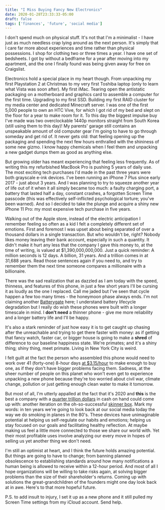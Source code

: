 ```yaml
---
title: "I Miss Buying Fancy New Electronics"
date: 2020-01-28T23:33:33-05:00
draft: false
tags: ['finances', 'future', 'social media']
---
```



I don't spend much on physical stuff. It's not that I'm a minimalist - I have just as much needless crap lying around as the next person. It's simply that I care far more about experiences and time rather than physical possessions. I shop for clothing two or three times a year. I have one set of bedsheets. I got by without a bedframe for a year after moving into my apartment, and the one I finally found was being given away for free on Craigslist. 

Electronics hold a special place in my heart though. From unpacking my first Playstation 2 at Christmas to my very first Toshiba laptop (only to learn what Vista was soon after). My first iMac. Tearing open the antistatic packaging on a motherboard and graphics card to assemble a computer for the first time. Upgrading to my first SSD. Building my first RAID cluster for my media center and dedicated Minecraft server. I was one of the first 5,000 people to own an HTC Vive, for which I got rid of my bed and slept on the floor for a year to make room for it. To this day the biggest impulse buy I've made was two overclockable 1440p monitors straight from South Korea (still using them to this day)! My parents' garage still contains an unspeakable amount of old computer gear I'm going to have to go through someday and get rid of. It never gets old: that feeling opening up the packaging and spending the next few hours enthralled with the shininess of some new gizmo. I know happy chemicals when I feel them and unpacking a new gadget dumps them as good as anything else. 

But growing older has meant experiencing that feeling less frequently. As of writing this my refurbished MacBook Pro is pushing 5 years of daily use. The most exciting tech purchases I'd made in the past three years were both grayscale e-ink devices. I've been running an iPhone 7 Plus since early 2017 - just about 3 years. And I was planning to try to squeeze another year of life out of it when it all simply became too much: a faulty charging port, a battery that lasted half a day, constant crashes, a forgotten Screen Time passcode (this was effectively self-inflicted psychological torture; you've been warned). And so I decided to take the plunge and acquire a shiny new iPhone 11 Pro: my most expensive tech purchase in five years. 

Walking out of the Apple store, instead of the electric anticipation I remember feeling so often as a kid I felt a completely different set of emotions. First and foremost I was upset about being separated of over a thousand dollars in a single transaction. But who wouldn't be, right? Nobody likes money leaving their bank account, especially in such a quantity. It didn't make it hurt any less that the company I gave this money to, at the time of writing, is valued at $1,390,000,000,000. Just a quick reminder: A million seconds is 12 days. A billion, 31 years. And a trillion comes in at 31,688 years. Read those sentences again if you need to, and try to remember them the next time someone compares a millionaire with a billionaire. 

There was the sad realization that as dazzled as I am today with the speed, thinness, and features of this phone, in just a few short years I'll be cursing it as loudly as the one I replaced. Call me jaded but I've seen that cycle happen a few too many times - the honeymoon phase always ends. I'm not claiming another [Batterygate](https://en.wikipedia.org/wiki/Batterygate) here; I understand battery lifecycle degradation but I really do wish these phones were built with a longer timescale in mind. I __don't need__ a thinner phone - give me more reliability and a longer battery life and I'll be happy. 

It's also a stark reminder of just how easy it is to get caught up chasing after the unreachable and trying to get there faster with money: as if getting that fancy watch, faster car, or bigger house is going to make a __shred__ of difference to our baseline happiness state. We're primates; and it's a shiny thing; shiny thing, meet primate. Living in New York City is weird.  

I felt guilt at the fact the person who assembled this phone would need to work over 41 (forty-one) 8-hour days [at $3.15/hour](https://www.nytimes.com/2019/01/28/technology/iphones-apple-china-made.html) to make enough to buy one, as if they don't have bigger problems facing them. Sadness, at the sheer number of people on this planet who won't even get to experience unpacking a new phone because they're too worried about civil war, climate change, pollution or just getting enough clean water to make it tomorrow.

But most of all, I'm utterly appalled at the fact that it's 2020 and __this__ is the best a company with a [quarter trillion dollars](https://www.cnbc.com/2019/01/29/apple-now-has-tk-cash-on-hand.html) in cash on hand could come up with: another iteration on the oh-so-successful [skinner box](https://en.wikipedia.org/wiki/Operant_conditioning_chamber). Mark my words: in ten years we're going to look back at our social media today the way we do smoking in planes in the 80's. These devices have unimaginable potential at helping us self-regulate our habits and emotions; helping us stay focused on our goals and facilitating healthy reflection. At maybe making us feel a little more connected to those we share our world with. Yet their most profitable uses involve analyzing our every move in hopes of selling us yet another thing we don't need. 

I'm still an optimist at heart, and I think the future holds amazing potential. But things are going to have to change; from banning planned obsolescence to establishing standards around how many notifications a human being is allowed to receive within a 12-hour period. And most of all I hope organizations will be willing to take risks again, at solving bigger problems than the size of their shareholder's returns. Coming up with solutions the great-grandchildren of the founders might one day look back at in awe. Here's to that more hopeful future. 

P.S. to add insult to injury, I set it up as a new phone and it still pulled my Screen Time settings from my iCloud account. Send help.